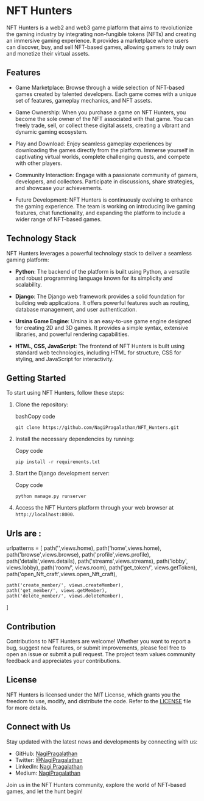 
# NFT Hunters

NFT Hunters is a web2 and web3 game platform that aims to revolutionize the gaming industry by integrating non-fungible tokens (NFTs) and creating an immersive gaming experience. It provides a marketplace where users can discover, buy, and sell NFT-based games, allowing gamers to truly own and monetize their virtual assets.

## Features

- Game Marketplace: Browse through a wide selection of NFT-based games created by talented developers. Each game comes with a unique set of features, gameplay mechanics, and NFT assets.
    
- Game Ownership: When you purchase a game on NFT Hunters, you become the sole owner of the NFT associated with that game. You can freely trade, sell, or collect these digital assets, creating a vibrant and dynamic gaming ecosystem.
    
- Play and Download: Enjoy seamless gameplay experiences by downloading the games directly from the platform. Immerse yourself in captivating virtual worlds, complete challenging quests, and compete with other players.
    
- Community Interaction: Engage with a passionate community of gamers, developers, and collectors. Participate in discussions, share strategies, and showcase your achievements.
    
- Future Development: NFT Hunters is continuously evolving to enhance the gaming experience. The team is working on introducing live gaming features, chat functionality, and expanding the platform to include a wider range of NFT-based games.
    

## Technology Stack

NFT Hunters leverages a powerful technology stack to deliver a seamless gaming platform:

- **Python**: The backend of the platform is built using Python, a versatile and robust programming language known for its simplicity and scalability.
    
- **Django**: The Django web framework provides a solid foundation for building web applications. It offers powerful features such as routing, database management, and user authentication.
    
- **Ursina Game Engine**: Ursina is an easy-to-use game engine designed for creating 2D and 3D games. It provides a simple syntax, extensive libraries, and powerful rendering capabilities.
    
- **HTML, CSS, JavaScript**: The frontend of NFT Hunters is built using standard web technologies, including HTML for structure, CSS for styling, and JavaScript for interactivity.
    

## Getting Started

To start using NFT Hunters, follow these steps:

1. Clone the repository:
    
    bashCopy code
    
    `git clone https://github.com/NagiPragalathan/NFT_Hunters.git` 
    
2. Install the necessary dependencies by running:
    
    Copy code
    
    `pip install -r requirements.txt` 
    
3. Start the Django development server:
    
    Copy code
    
    `python manage.py runserver` 
    
4. Access the NFT Hunters platform through your web browser at `http://localhost:8000`.
    
## Urls are :
urlpatterns = [
    path('',views.home),
    path('home',views.home),
    path('browse',views.browse),
    path('profile',views.profile),
    path('details',views.details),
    path('streams',views.streams),
    path('lobby', views.lobby),
    path('room/', views.room),
    path('get_token/', views.getToken),
    path('open_Nft_craft',views.open_Nft_craft),

    path('create_member/', views.createMember),
    path('get_member/', views.getMember),
    path('delete_member/', views.deleteMember),
]


## Contribution

Contributions to NFT Hunters are welcome! Whether you want to report a bug, suggest new features, or submit improvements, please feel free to open an issue or submit a pull request. The project team values community feedback and appreciates your contributions.

## License

NFT Hunters is licensed under the MIT License, which grants you the freedom to use, modify, and distribute the code. Refer to the [LICENSE](https://github.com/NagiPragalathan/NFT_Hunters/blob/main/LICENSE) file for more details.

## Connect with Us

Stay updated with the latest news and developments by connecting with us:

- GitHub: [NagiPragalathan](https://github.com/NagiPragalathan)
- Twitter: [@NagiPragalathan](https://twitter.com/NagiPragalathan)
- LinkedIn: [Nagi Pragalathan](https://www.linkedin.com/in/nagi-pragalathan-n-a03a55230)
- Medium: [NagiPragalathan](https://nagipragalathan.medium.com/)

Join us in the NFT Hunters community, explore the world of NFT-based games, and let the hunt begin!
